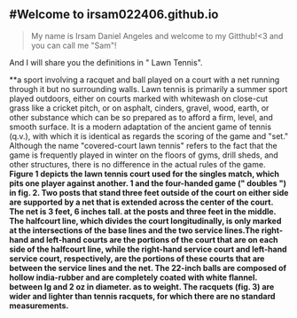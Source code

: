 #Welcome to irsam022406.github.io
---
 >My name is Irsam Daniel Angeles and welcome to my Gitthub!<3
and you can call me "Sam"!

And I will share you the definitions in " Lawn Tennis".

**a sport involving a racquet and ball played on a court with a net running through it but no surrounding walls. Lawn tennis is primarily a summer sport played outdoors, either on courts marked with whitewash on close-cut grass like a cricket pitch, or on asphalt, cinders, gravel, wood, earth, or other substance which can be so prepared as to afford a firm, level, and smooth surface. It is a modern adaptation of the ancient game of tennis (q.v.), with which it is identical as regards the scoring of the game and "set." Although the name "covered-court lawn tennis" refers to the fact that the game is frequently played in winter on the floors of gyms, drill sheds, and other structures, there is no difference in the actual rules of the game.
**Figure 1 depicts the lawn tennis court used for the singles match, which pits one player against another. 1 and the four-handed game (" doubles ") in fig. 2. Two posts that stand three feet outside of the court on either side are supported by a net that is extended across the center of the court. The net is 3 feet, 6 inches tall. at the posts and three feet in the middle. The halfcourt line, which divides the court longitudinally, is only marked at the intersections of the base lines and the two service lines.The right-hand and left-hand courts are the portions of the court that are on each side of the halfcourt line, while the right-hand service court and left-hand service court, respectively, are the portions of these courts that are between the service lines and the net. The 22-inch balls are composed of hollow india-rubber and are completely coated with white flannel. between Ig and 2 oz in diameter. as to weight. The racquets (fig. 3) are wider and lighter than tennis racquets, for which there are no standard measurements.**
